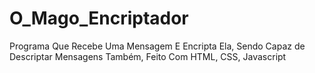 # O_Mago_Encriptador
 Programa Que Recebe Uma Mensagem E Encripta Ela, Sendo Capaz de Descriptar Mensagens Também, Feito Com HTML, CSS, Javascript
